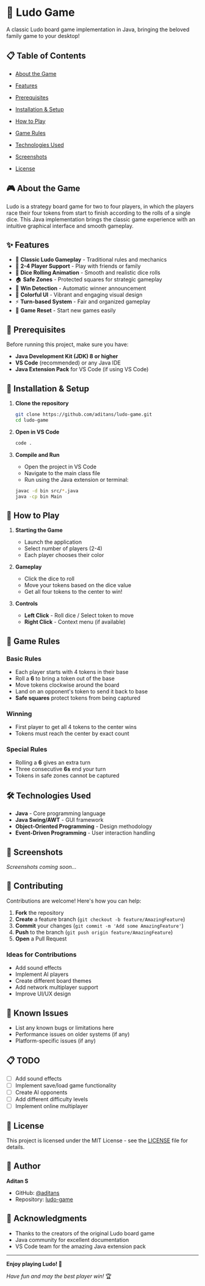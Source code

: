 # 🎲 Ludo Game

A classic Ludo board game implementation in Java, bringing the beloved family game to your desktop!

## 📋 Table of Contents

- [About the Game](#about-the-game)
- [Features](#features)
- [Prerequisites](#prerequisites)
- [Installation & Setup](#installation--setup)
- [How to Play](#how-to-play)
- [Game Rules](#game-rules)

- [Technologies Used](#technologies-used)
- [Screenshots](#screenshots)
- [License](#license)

## 🎮 About the Game

Ludo is a strategy board game for two to four players, in which the players race their four tokens from start to finish according to the rolls of a single dice. This Java implementation brings the classic game experience with an intuitive graphical interface and smooth gameplay.

## ✨ Features

- 🎯 **Classic Ludo Gameplay** - Traditional rules and mechanics
- 👥 **2-4 Player Support** - Play with friends or family
- 🎲 **Dice Rolling Animation** - Smooth and realistic dice rolls
- 🏠 **Safe Zones** - Protected squares for strategic gameplay
- 🏁 **Win Detection** - Automatic winner announcement
- 🎨 **Colorful UI** - Vibrant and engaging visual design
- ⚡ **Turn-based System** - Fair and organized gameplay
- 🔄 **Game Reset** - Start new games easily

## 🔧 Prerequisites

Before running this project, make sure you have:

- **Java Development Kit (JDK) 8 or higher**
- **VS Code** (recommended) or any Java IDE
- **Java Extension Pack** for VS Code (if using VS Code)

## 🚀 Installation & Setup

1. **Clone the repository**
   ```bash
   git clone https://github.com/aditans/ludo-game.git
   cd ludo-game
   ```

2. **Open in VS Code**
   ```bash
   code .
   ```

3. **Compile and Run**
   - Open the project in VS Code
   - Navigate to the main class file
   - Run using the Java extension or terminal:
   ```bash
   javac -d bin src/*.java
   java -cp bin Main
   ```

## 🎯 How to Play

1. **Starting the Game**
   - Launch the application
   - Select number of players (2-4)
   - Each player chooses their color

2. **Gameplay**
   - Click the dice to roll
   - Move your tokens based on the dice value
   - Get all four tokens to the center to win!

3. **Controls**
   - **Left Click** - Roll dice / Select token to move
   - **Right Click** - Context menu (if available)

## 📜 Game Rules

### Basic Rules
- Each player starts with 4 tokens in their base
- Roll a **6** to bring a token out of the base
- Move tokens clockwise around the board
- Land on an opponent's token to send it back to base
- **Safe squares** protect tokens from being captured

### Winning
- First player to get all 4 tokens to the center wins
- Tokens must reach the center by exact count

### Special Rules
- Rolling a **6** gives an extra turn
- Three consecutive **6s** end your turn
- Tokens in safe zones cannot be captured



## 🛠️ Technologies Used

- **Java** - Core programming language
- **Java Swing/AWT** - GUI framework
- **Object-Oriented Programming** - Design methodology
- **Event-Driven Programming** - User interaction handling

## 📸 Screenshots

<!-- Add screenshots of your game here -->
*Screenshots coming soon...*



## 🤝 Contributing

Contributions are welcome! Here's how you can help:

1. **Fork** the repository
2. **Create** a feature branch (`git checkout -b feature/AmazingFeature`)
3. **Commit** your changes (`git commit -m 'Add some AmazingFeature'`)
4. **Push** to the branch (`git push origin feature/AmazingFeature`)
5. **Open** a Pull Request

### Ideas for Contributions
- Add sound effects
- Implement AI players
- Create different board themes
- Add network multiplayer support
- Improve UI/UX design

## 🐛 Known Issues

- List any known bugs or limitations here
- Performance issues on older systems (if any)
- Platform-specific issues (if any)

## 📋 TODO

- [ ] Add sound effects
- [ ] Implement save/load game functionality
- [ ] Create AI opponents
- [ ] Add different difficulty levels
- [ ] Implement online multiplayer

## 📄 License

This project is licensed under the MIT License - see the [LICENSE](LICENSE) file for details.

## 👤 Author

**Aditan S**
- GitHub: [@aditans](https://github.com/aditans)
- Repository: [ludo-game](https://github.com/aditans/ludo-game)

## 🙏 Acknowledgments

- Thanks to the creators of the original Ludo board game
- Java community for excellent documentation
- VS Code team for the amazing Java extension pack

---

**Enjoy playing Ludo! 🎉**

*Have fun and may the best player win!* 🏆
